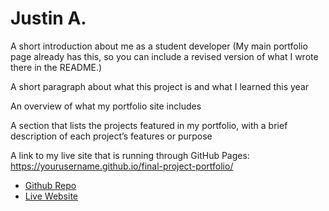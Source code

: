 # Justin A.
A short introduction about me as a student developer (My main portfolio page already has this, so you can include a revised version of what I wrote there in the README.)

A short paragraph about what this project is and what I learned this year

An overview of what my portfolio site includes

A section that lists the projects featured in my portfolio, with a brief description of each project’s features or purpose

A link to my live site that is running through GitHub Pages: https://yourusername.github.io/final-project-portfolio/
- [Github Repo](https://github.com/Jusulol/final-project)
- [Live Website](https://Jusulol.github.io/Final-Project/)

